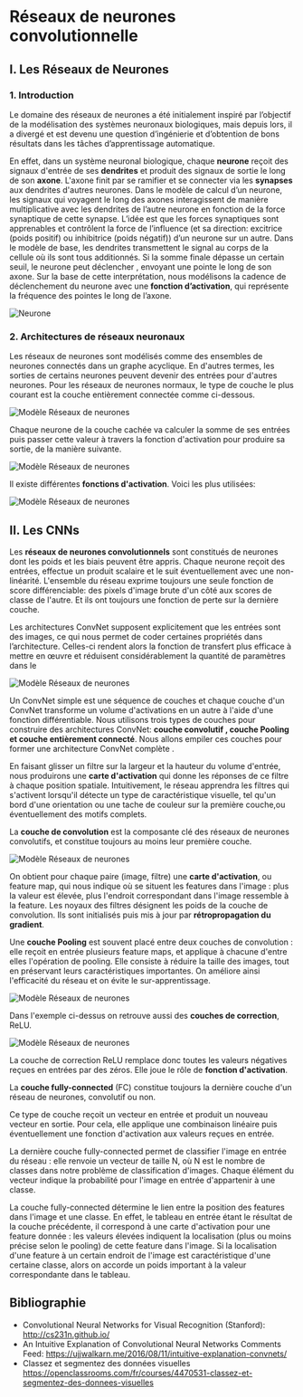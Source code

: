# Réseaux de neurones convolutionnelle

## I. Les Réseaux de Neurones

### 1. Introduction

Le domaine des réseaux de neurones a été initialement inspiré par l’objectif de la modélisation des systèmes neuronaux biologiques, mais depuis lors, il a divergé et est devenu une question d’ingénierie et d’obtention de bons résultats dans les tâches d’apprentissage automatique.

En effet, dans un système neuronal biologique, chaque **neurone** reçoit des signaux d'entrée de ses **dendrites** et produit des signaux de sortie le long de son **axone**. L'axone finit par se ramifier et se connecter via les **synapses** aux dendrites d'autres neurones. Dans le modèle de calcul d’un neurone, les signaux qui voyagent le long des axones interagissent de manière multiplicative avec les dendrites de l’autre neurone en fonction de la force synaptique de cette synapse. L’idée est que les forces synaptiques sont apprenables et contrôlent la force de l’influence (et sa direction: excitrice (poids positif) ou inhibitrice (poids négatif)) d’un neurone sur un autre. Dans le modèle de base, les dendrites transmettent le signal au corps de la cellule où ils sont tous additionnés. Si la somme finale dépasse un certain seuil, le neurone peut déclencher , envoyant une pointe le long de son axone. Sur la base de cette interprétation, nous modélisons la cadence de déclenchement du neurone avec une **fonction d’activation**, qui représente la fréquence des pointes le long de l’axone.


![Neurone](./image/neuron.png)


### 2. Architectures de réseaux neuronaux

Les réseaux de neurones sont modélisés comme des ensembles de neurones connectés dans un graphe acyclique. En d'autres termes, les sorties de certains neurones peuvent devenir des entrées pour d'autres neurones. Pour les réseaux de neurones normaux, le type de couche le plus courant est la couche entièrement connectée comme ci-dessous.

![Modèle Réseaux de neurones](./image/neural_net.jpg)


Chaque neurone de la couche cachée va calculer la somme de ses entrées puis passer cette valeur à travers la fonction d'activation pour produire sa sortie, de la manière suivante.

![Modèle Réseaux de neurones](./image/hidden_neuron.png)


Il existe différentes **fonctions d'activation**. Voici les plus utilisées:

![Modèle Réseaux de neurones](./image/activation_function.png)


## II. Les CNNs

Les **réseaux de neurones convolutionnels** sont constitués de neurones dont les poids et les biais peuvent être appris. Chaque neurone reçoit des entrées, effectue un produit scalaire et le suit éventuellement avec une non-linéarité. L'ensemble du réseau exprime toujours une seule fonction de score différenciable: des pixels d'image brute d'un côté aux scores de classe de l'autre. Et ils ont toujours une fonction de perte sur la dernière couche.

Les architectures ConvNet supposent explicitement que les entrées sont des images, ce qui nous permet de coder certaines propriétés dans l’architecture. Celles-ci rendent alors la fonction de transfert plus efficace à mettre en œuvre et réduisent considérablement la quantité de paramètres dans le 
 
<img src="image/cnn.jpeg"
    alt="Modèle Réseaux de neurones"
    style="float: center;" />

Un ConvNet simple est une séquence de couches et chaque couche d'un ConvNet transforme un volume d'activations en un autre à l'aide d'une fonction différentiable. Nous utilisons trois types de couches pour construire des architectures ConvNet: **couche convolutif , couche Pooling et couche entièrement connecté**. Nous allons empiler ces couches pour former une architecture ConvNet complète .

En faisant glisser un filtre sur la largeur et la hauteur du volume d'entrée, nous produirons une **carte d'activation** qui donne les réponses de ce filtre à chaque position spatiale. Intuitivement, le réseau apprendra les filtres qui s'activent lorsqu'il détecte un type de caractéristique visuelle, tel qu'un bord d'une orientation ou une tache de couleur sur la première couche,ou éventuellement des motifs complets.

La **couche de convolution** est la composante clé des réseaux de neurones convolutifs, et constitue toujours au moins leur première couche.


![Modèle Réseaux de neurones](./image/giphy.gif)


On obtient pour chaque paire (image, filtre) une **carte d'activation**, ou feature map, qui nous indique où se situent les features dans l'image : plus la valeur est élevée, plus l'endroit correspondant dans l'image ressemble à la feature. Les noyaux des filtres désignent les poids de la couche de convolution. Ils sont initialisés puis mis à jour par **rétropropagation du gradient**. 

Une **couche Pooling** est souvent placé entre deux couches de convolution : elle reçoit en entrée plusieurs feature maps, et applique à chacune d'entre elles l'opération de pooling. Elle consiste à réduire la taille des images, tout en préservant leurs caractéristiques importantes. On améliore ainsi l'efficacité du réseau et on évite le sur-apprentissage.

![Modèle Réseaux de neurones](./image/convnet.jpeg)


Dans l'exemple ci-dessus on retrouve aussi des **couches de correction**, ReLU. 

![Modèle Réseaux de neurones](./image/RELU.png)


La couche de correction ReLU remplace donc toutes les valeurs négatives reçues en entrées par des zéros. Elle joue le rôle de **fonction d'activation**.

La **couche fully-connected** (FC) constitue toujours la dernière couche d'un réseau de neurones, convolutif ou non. 

Ce type de couche reçoit un vecteur en entrée et produit un nouveau vecteur en sortie. Pour cela, elle applique une combinaison linéaire puis éventuellement une fonction d'activation aux valeurs reçues en entrée.

La dernière couche fully-connected permet de classifier l'image en entrée du réseau : elle renvoie un vecteur de taille N, où N est le nombre de classes dans notre problème de classification d'images. Chaque élément du vecteur indique la probabilité pour l'image en entrée d'appartenir à une classe. 

La couche fully-connected détermine le lien entre la position des features dans l'image et une classe. En effet, le tableau en entrée étant le résultat de la couche précédente, il correspond à une carte d'activation pour une feature donnée : les valeurs élevées indiquent la localisation (plus ou moins précise selon le pooling) de cette feature dans l'image. Si la localisation d'une feature à un certain endroit de l'image est caractéristique d'une certaine classe, alors on accorde un poids important à la valeur correspondante dans le tableau.


## Bibliographie


- Convolutional Neural Networks for Visual Recognition (Stanford): http://cs231n.github.io/
- An Intuitive Explanation of Convolutional Neural Networks Comments Feed: https://ujjwalkarn.me/2016/08/11/intuitive-explanation-convnets/
- Classez et segmentez des données visuelles https://openclassrooms.com/fr/courses/4470531-classez-et-segmentez-des-donnees-visuelles